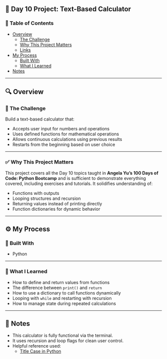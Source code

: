 ## 🧮 Day 10 Project: Text-Based Calculator

### 📄 Table of Contents

- [Overview](#overview)
  - [The Challenge](#the-challenge)
  - [Why This Project Matters](#why-this-project-matters)
  - [Links](#links)
- [My Process](#my-process)
  - [Built With](#built-with)
  - [What I Learned](#what-i-learned)
- [Notes](#notes)

---

## 🔍 Overview

### 🎯 The Challenge

Build a text-based calculator that:
- Accepts user input for numbers and operations
- Uses defined functions for mathematical operations
- Allows continuous calculations using previous results
- Restarts from the beginning based on user choice

---

### ✅ Why This Project Matters

This project covers all the Day 10 topics taught in **Angela Yu’s 100 Days of Code: Python Bootcamp** and is sufficient to demonstrate everything covered, including exercises and tutorials. It solidifies understanding of:
- Functions with outputs
- Looping structures and recursion
- Returning values instead of printing directly
- Function dictionaries for dynamic behavior

---

## ⚙️ My Process

### 🧰 Built With

- Python

---

### 🧠 What I Learned

- How to define and return values from functions
- The difference between `print()` and `return`
- How to use a dictionary to call functions dynamically
- Looping with `while` and restarting with recursion
- How to manage state during repeated calculations

---

## 📝 Notes

- This calculator is fully functional via the terminal.
- It uses recursion and loop flags for clean user control.
- Helpful reference used:  
  - [Title Case in Python](https://stackoverflow.com/questions/8347048/how-to-convert-string-to-title-case-in-python)
